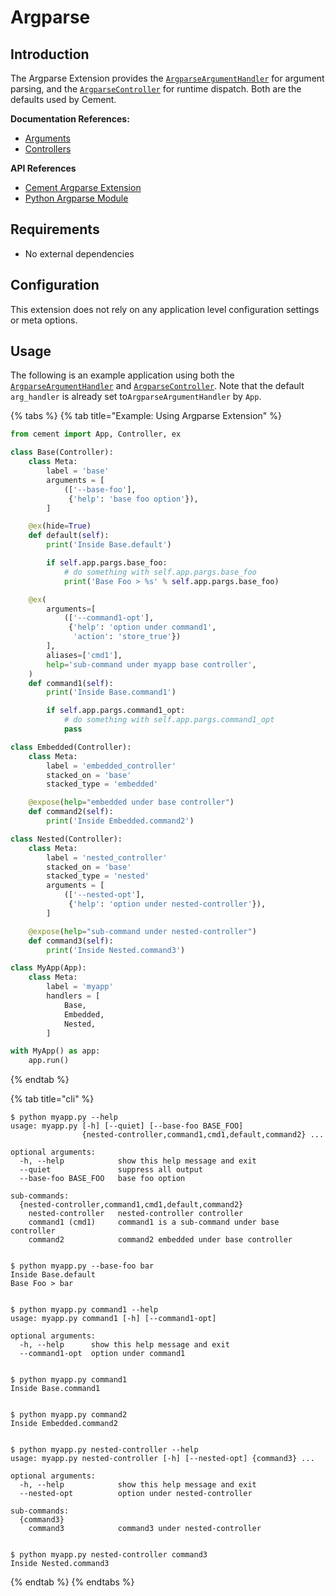 # Argparse

## Introduction

The Argparse Extension provides the [`ArgparseArgumentHandler`](http://cement.readthedocs.io/en/3.0/api/ext/ext\_argparse/#cement.ext.ext\_argparse.ArgparseArgumentHandler) for argument parsing, and the [`ArgparseController`](http://cement.readthedocs.io/en/3.0/api/ext/ext\_argparse/#cement.ext.ext\_argparse.ArgparseController) for runtime dispatch. Both are the defaults used by Cement.

**Documentation References:**

* [Arguments](../core-foundation/arguments.md)
* [Controllers](../core-foundation/controllers.md)

**API References**

* [Cement Argparse Extension](http://cement.readthedocs.io/en/3.0/api/ext/ext\_argparse/)
* [Python Argparse Module](https://docs.python.org/3/library/argparse.html)

## Requirements

* No external dependencies

## Configuration

This extension does not rely on any application level configuration settings or meta options.

## Usage

The following is an example application using both the [`ArgparseArgumentHandler`](http://cement.readthedocs.io/en/3.0/api/ext/ext\_argparse/#cement.ext.ext\_argparse.ArgparseArgumentHandler) and [`ArgparseController`](http://cement.readthedocs.io/en/3.0/api/ext/ext\_argparse/#cement.ext.ext\_argparse.ArgparseController). Note that the default `arg_handler` is already set to`ArgparseArgumentHandler` by `App`.

{% tabs %}
{% tab title="Example: Using Argparse Extension" %}
```python
from cement import App, Controller, ex

class Base(Controller):
    class Meta:
        label = 'base'
        arguments = [
            (['--base-foo'],
             {'help': 'base foo option'}),
        ]

    @ex(hide=True)
    def default(self):
        print('Inside Base.default')

        if self.app.pargs.base_foo:
            # do something with self.app.pargs.base_foo
            print('Base Foo > %s' % self.app.pargs.base_foo)

    @ex(
        arguments=[
            (['--command1-opt'],
             {'help': 'option under command1',
              'action': 'store_true'})
        ],
        aliases=['cmd1'],
        help='sub-command under myapp base controller',
    )
    def command1(self):
        print('Inside Base.command1')

        if self.app.pargs.command1_opt:
            # do something with self.app.pargs.command1_opt
            pass

class Embedded(Controller):
    class Meta:
        label = 'embedded_controller'
        stacked_on = 'base'
        stacked_type = 'embedded'

    @expose(help="embedded under base controller")
    def command2(self):
        print('Inside Embedded.command2')

class Nested(Controller):
    class Meta:
        label = 'nested_controller'
        stacked_on = 'base'
        stacked_type = 'nested'
        arguments = [
            (['--nested-opt'],
             {'help': 'option under nested-controller'}),
        ]

    @expose(help="sub-command under nested-controller")
    def command3(self):
        print('Inside Nested.command3')

class MyApp(App):
    class Meta:
        label = 'myapp'
        handlers = [
            Base,
            Embedded,
            Nested,
        ]

with MyApp() as app:
    app.run()
```
{% endtab %}

{% tab title="cli" %}
```
$ python myapp.py --help
usage: myapp.py [-h] [--quiet] [--base-foo BASE_FOO]
                {nested-controller,command1,cmd1,default,command2} ...

optional arguments:
  -h, --help            show this help message and exit
  --quiet               suppress all output
  --base-foo BASE_FOO   base foo option

sub-commands:
  {nested-controller,command1,cmd1,default,command2}
    nested-controller   nested-controller controller
    command1 (cmd1)     command1 is a sub-command under base controller
    command2            command2 embedded under base controller


$ python myapp.py --base-foo bar
Inside Base.default
Base Foo > bar


$ python myapp.py command1 --help
usage: myapp.py command1 [-h] [--command1-opt]

optional arguments:
  -h, --help      show this help message and exit
  --command1-opt  option under command1


$ python myapp.py command1
Inside Base.command1


$ python myapp.py command2
Inside Embedded.command2


$ python myapp.py nested-controller --help
usage: myapp.py nested-controller [-h] [--nested-opt] {command3} ...

optional arguments:
  -h, --help            show this help message and exit
  --nested-opt          option under nested-controller

sub-commands:
  {command3}
    command3            command3 under nested-controller


$ python myapp.py nested-controller command3
Inside Nested.command3
```
{% endtab %}
{% endtabs %}

